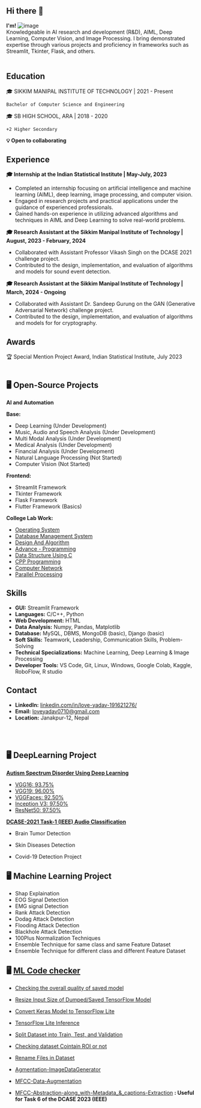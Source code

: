 ## Hi there 👋
**I'm!**
![image](https://github.com/love-0710/love-0710/assets/123236986/966a40a0-bd16-4378-aa45-c2c1c65f1e46) <br />
Knowledgeable in AI research and development (R&D), AIML, Deep Learning, Computer Vision, and Image Processing. I bring demonstrated expertise through various projects and proficiency in frameworks such as Streamlit, Tkinter, Flask, and others. <br /> <br />


## Education

🎓 SIKKIM MANIPAL INSTITUTE OF TECHNOLOGY | 2021 - Present

    Bachelor of Computer Science and Engineering

🎓 SB HIGH SCHOOL, ARA | 2018 - 2020

    +2 Higher Secondary

**💡 Open to collaborating**

## Experience

**🎓 Internship at the Indian Statistical Institute | May-July, 2023**

- Completed an internship focusing on artificial intelligence and machine learning (AIML), deep learning, image processing, and computer vision.
- Engaged in research projects and practical applications under the guidance of experienced professionals.
- Gained hands-on experience in utilizing advanced algorithms and techniques in AIML and Deep Learning to solve real-world problems.

**🎓 Research Assistant at the Sikkim Manipal Institute of Technology | August, 2023 - February, 2024**
- Collaborated with Assistant Professor Vikash Singh on the DCASE 2021 challenge project.
- Contributed to the design, implementation, and evaluation of algorithms and models for sound event detection.
 
**🎓 Research Assistant at the Sikkim Manipal Institute of Technology | March, 2024 - Ongoing**
- Collaborated with Assistant Dr. Sandeep Gurung on the GAN (Generative Adversarial Network) challenge project.
- Contributed to the design, implementation, and evaluation of algorithms and models for for cryptography.
 
## Awards

🏆 Special Mention Project Award, Indian Statistical Institute, July 2023 <br /> <br />
      

## 🖥️ Open-Source Projects <br />
**AI and Automation**

**Base:**

   * Deep Learning (Under Development) <br />
   * Music, Audio and Speech Analysis (Under Development) <br />
   * Multi Modal Analysis (Under Development) <br />
   * Medical Analysis (Under Development) <br />
   * Financial Analysis (Under Development) <br />
   * Natural Language Processing (Not Started) <br />
   * Computer Vision (Not Started) <br />

**Frontend:**

   * Streamlit Framework <br />
   * Tkinter Framework <br />
   * Flask Framework <br />
   * Flutter Framework (Basics) <br />

**College Lab Work:**

   * [Operating System](https://github.com/love-0710/Operating-System-Lab) <br />
   * [Database Management System](https://github.com/love-0710/Database-Management-System-DBMS--lab) <br />
   * [Design And Algorithm](https://github.com/love-0710/Design-And-Algorithm-lab) <br />
   * [Advance - Programming](https://github.com/love-0710/Advance-programming-lab) <br />
   * [Data Structure Using C](https://github.com/love-0710/Data-Structure-Using-C--lab) <br />
   * [CPP Programming](https://github.com/love-0710/CPP-programming) <br />
   * [Computer Network](https://github.com/love-0710/Computer-Network-Lab) <br />
   * [Parallel Processing](https://github.com/love-0710/Parallel-Programming-Lab) <br />


## Skills

   * **GUI:** Streamlit Framework <br />
   * **Languages:** C/C++, Python <br/>
   * **Web Development:** HTML <br />
   * **Data Analysis:** Numpy, Pandas, Matplotlib <br />
   * **Database:** MySQL, DBMS, MongoDB (basic), Django (basic) <br />
   * **Soft Skills:** Teamwork, Leadership, Communication Skills, Problem-Solving <br />
   * **Technical Specializations:** Machine Learning, Deep Learning & Image Processing <br />
   * **Developer Tools:** VS Code, Git, Linux, Windows, Google Colab, Kaggle, RoboFlow, R studio <br />

## Contact

   * **LinkedIn:** [linkedin.com/in/love-yadav-191621276/](https://www.linkedin.com/in/love-yadav-191621276/) <br />
   * **Email:** loveyadav0710@gmail.com <br />
   * **Location:** Janakpur-12, Nepal <br />

<br />
<br />

## 🖥️ DeepLearning Project

**[Autism Spectrum Disorder Using Deep Learning](https://github.com/love-0710/Autism-Spectrum-Disorder-Using-Deep-Learning)** 

   * [VGG16: 93.75%](https://github.com/love-0710/Autism-Spectrum-Disorder-Using-Deep-Learning/tree/main/ASD_using%20VGG16) <br/>
   * [VGG19: 96.00%](https://github.com/love-0710/Autism-Spectrum-Disorder-Using-Deep-Learning/tree/main/ASD%20Using%20VGG19) <br />
   * [VGGFaces: 92.50%](https://github.com/love-0710/Autism-Spectrum-Disorder-Using-Deep-Learning/tree/main/ASD%20Using%20VGGFaces) <br />
   * [Inception V3: 97.50%](https://github.com/love-0710/Autism-Spectrum-Disorder-Using-Deep-Learning/tree/main/ASD%20Using%20Inception%20V3) <br />
   * [ResNet50: 97.50%](https://github.com/love-0710/Autism-Spectrum-Disorder-Using-Deep-Learning/tree/main/ASD%20USing%20ResNet50) <br />

**[DCASE-2021 Task-1 (IEEE) Audio Classification](https://github.com/love-0710/DCASE-Audio-Classification/tree/main)**

-    Brain Tumor Detection

-    Skin Diseases Detection

-    Covid-19 Detection Project


## 🖥️  Machine Learning Project

-    Shap Explaination
-    EOG Signal Detection
-    EMG signal Detection
-    Rank Attack Detection 
-    Dodag Attack Detection
-    Flooding Attack Detection
-    Blackhole Attack Detection
-    100Plus Normalization Techniques
-    Ensemble Technique for same class and same Feature Dataset
-    Ensemble Technique for different class and different Feature Dataset


## 🖥️ **[ML Code checker](https://github.com/love-0710/ML-data-checker-or-Modifier)**

- [Checking the overall quality of saved model](https://github.com/love-0710/ML-data-checker-or-Modifier/blob/main/checking_overall_quality_of_saved_model.py)
- [Resize Input Size of Dumped/Saved TensorFlow Model](https://github.com/love-0710/ML-data-checker-or-Modifier/blob/main/changing_model_input_size.py) 

- [Convert Keras Model to TensorFlow Lite](https://github.com/love-0710/ML-data-checker-or-Modifier/blob/main/convert_keras_model_to_tflite.py)

- [TensorFlow Lite Inference](https://github.com/love-0710/ML-data-checker-or-Modifier/blob/main/tflite_inference.py)


- [Split Dataset into Train, Test, and Validation](https://github.com/love-0710/ML-data-checker-or-Modifier/blob/main/spliting_dataset.py)

- [Checking dataset Cointain ROI or not](https://github.com/love-0710/ML-data-checker-or-Modifier/blob/main/dataset_roi_check.ipynb)
  
- [Rename Files in Dataset](https://github.com/love-0710/ML-data-checker-or-Modifier/blob/main/rename.py)
- [Agmentation-ImageDataGenerator](https://github.com/love-0710/ML-data-checker-or-Modifier/blob/main/Agumentation_image.py)
- [MFCC-Data-Augmentation](https://github.com/love-0710/ML-data-checker-or-Modifier/blob/main/MFCC_Data_Augumenattion.py)
- [MFCC-Abstraction-along_with-Metadata_&_captions-Extraction](https://github.com/love-0710/ML-data-checker-or-Modifier/blob/main/MFCC-Abstraction-and-Metadata-Extraction.py) **: Useful for Task 6 of the DCASE 2023 (IEEE)**
  
